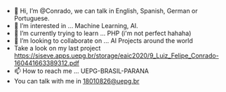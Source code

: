 - 👋 Hi, I’m @Conrado, we can talk in English, Spanish, German or Portuguese.
- 👀 I’m interested in ... Machine Learning, AI. 
- 🌱 I’m currently trying to learn ... PHP (i'm not perfect hahaha) 
- 💞️ I’m looking to collaborate on ... AI Projects around the world
- Take a look  on my last project https://siseve.apps.uepg.br/storage/eaic2020/9_Luiz_Felipe_Conrado-160441663389312.pdf
- 📫 How to reach me ...  UEPG-BRASIL-PARANA
- You can talk with me in 18010826@uepg.br


